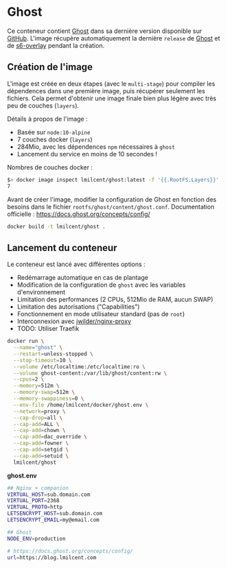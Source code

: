 # Ghost

Ce conteneur contient [Ghost](https://ghost.org) dans sa dernière version disponible sur [GitHub](https://github.com/TryGhost/Ghost/releases).
L'image récupère automatiquement la dernière `release` de [Ghost](https://ghost.org/fr/) et de [s6-overlay](https://github.com/just-containers/s6-overlay) pendant la création.

## Création de l'image

L'image est créée en deux étapes (avec le `multi-stage`) pour compiler les dépendences dans une première image, puis récupérer seulement les fichiers.
Cela permet d'obtenir une image finale bien plus légère avec très peu de couches (`layers`).

Détails à propos de l'image :

* Basée sur `node:10-alpine`
* 7 couches docker (`layers`)
* 284Mio, avec les dépendences `npm` nécessaires à `ghost`
* Lancement du service en moins de 10 secondes !

Nombres de couches docker :

```bash
$> docker image inspect lmilcent/ghost:latest -f '{{.RootFS.Layers}}' | wc -w
7
```

Avant de créer l'image, modifier la configuration de Ghost en fonction des besoins dans le fichier `rootfs/ghost/content/ghost.conf`.
Documentation officielle : https://docs.ghost.org/concepts/config/

```bash
docker build -t lmilcent/ghost .
```


## Lancement du conteneur

Le conteneur est lancé avec différentes options :

* Redémarrage automatique en cas de plantage
* Modification de la configuration de `ghost` avec les variables d'environnement
* Limitation des performances (2 CPUs, 512Mio de RAM, aucun SWAP)
* Limitation des autorisations ("Capabilities")
* Fonctionnement en mode utilisateur standard (pas de `root`)
* Interconnexion avec [jwilder/nginx-proxy](https://github.com/jwilder/nginx-proxy)
* TODO: Utiliser Traefik


```bash
docker run \
  --name="ghost" \
  --restart=unless-stopped \
  --stop-timeout=10 \
  --volume /etc/localtime:/etc/localtime:ro \
  --volume ghost-content:/var/lib/ghost/content:rw \
  --cpus=2 \
  --memory=512m \
  --memory-swap=512m \
  --memory-swappiness=0 \
  --env-file /home/lmilcent/docker/ghost.env \
  --network=proxy \
  --cap-drop=all \
  --cap-add=ALL \
  --cap-add=chown \
  --cap-add=dac_override \
  --cap-add=fowner \
  --cap-add=setgid \
  --cap-add=setuid \
  lmilcent/ghost
```

**ghost.env**

```bash
## Nginx + companion
VIRTUAL_HOST=sub.domain.com
VIRTUAL_PORT=2368
VIRTUAL_PROTO=http
LETSENCRYPT_HOST=sub.domain.com 
LETSENCRYPT_EMAIL=my@email.com

## Ghost
NODE_ENV=production

# https://docs.ghost.org/concepts/config/
url=https://blog.lmilcent.com
```
